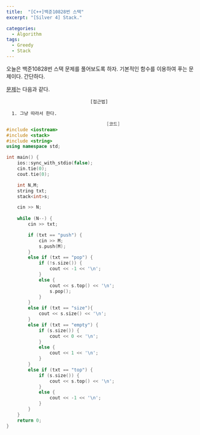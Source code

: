 ```yaml
---
title:  "[C++]백준10828번 스택"
excerpt: "[Silver 4] Stack."

categories:
  - Algorithm
tags:
  - Greedy
  - Stack
---
```

오늘은 백준10828번 스택 문제를 풀어보도록 하자. 기본적인 함수를 이용하여 푸는 문제이다. 간단하다.

[문제](https://www.acmicpc.net/problem/10828)는 다음과 같다.


                                   [접근법]

      1. 그냥 따라서 한다.
      
      

```c++
                                     [코드]
#include <iostream>
#include <stack>
#include <string>
using namespace std;

int main() {
	ios::sync_with_stdio(false);
	cin.tie(0);
	cout.tie(0);

	int N,M;
	string txt;
	stack<int>s;

	cin >> N;
	
	while (N--) {
		cin >> txt;

		if (txt == "push") {
			cin >> M;
			s.push(M);
		}
		else if (txt == "pop") {
			if (!s.size()) {
				cout << -1 << '\n';
			}
			else {
				cout << s.top() << '\n';
				s.pop();
			}
		}
		else if (txt == "size"){
			cout << s.size() << '\n';
		}
		else if (txt == "empty") {
			if (s.size()) {
				cout << 0 << '\n';
			}
			else {
				cout << 1 << '\n';
			}
		}
		else if (txt == "top") {
			if (s.size()) {
				cout << s.top() << '\n';
			}
			else {
				cout << -1 << '\n';
			}
		}
	}
	return 0;
}
```
